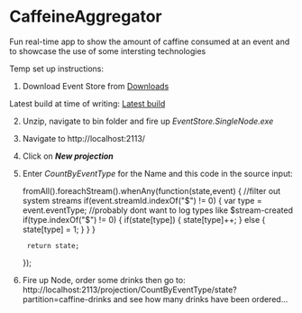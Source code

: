 CaffeineAggregator
==================

Fun real-time app to show the amount of caffine consumed at an event and to showcase the use of some intersting technologies

Temp set up instructions:

1) Download Event Store from [Downloads](https://github.com/EventStore/EventStore/downloads)

Latest build at time of writing: [Latest build](https://github.com/downloads/EventStore/EventStore/eventstore..9.2.win.debug.x86.zip)

2) Unzip, navigate to bin folder and fire up _EventStore.SingleNode.exe_

3) Navigate to http://localhost:2113/

4) Click on ***New projection***

5) Enter _CountByEventType_ for the Name and this code in the source input:

    fromAll().foreachStream().whenAny(function(state,event) {
	    //filter out system streams
	    if(event.streamId.indexOf("$") != 0)
	    {
	    	var type = event.eventType;
		    //probably dont want to log types like $stream-created
		    if(type.indexOf("$") != 0)
		    {
			    if(state[type])
			    {
			    	state[type]++;
			    } else {
			    	state[type] = 1;
			    }
		    }
	    }

	    return state;
    });


6) Fire up Node, order some drinks then go to: http://localhost:2113/projection/CountByEventType/state?partition=caffine-drinks and see how many drinks have been ordered...
